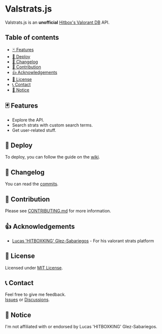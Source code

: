 # Valstrats.js

Valstrats.js is an **unofficial** [Hitbox's Valorant DB](https://hitboxking.com/micros) API.

## Table of contents

- [🃏 Features](#-features)
- [🚀 Deploy](#-deploy)
- [📝 Changelog](#-changelog)
- [👏 Contribution](#-contribution)
- [👍 Acknowledgements](#-acknowledgements)
- [📜 License](#-license)
- [📞 Contact](#-contact)
- [📜 Notice](#-notice)

## 🃏 Features

- Explore the API.
- Search strats with custom search terms.
- Get user-related stuff.

## 🚀 Deploy

To deploy, you can follow the guide on the [wiki](../../wikis/home).

## 📝 Changelog

You can read the [commits](../../commits).

## 👏 Contribution

Please see [CONTRIBUTING.md](CONTRIBUTING.md) for more information.

## 👍 Acknowledgements

- [Lucas 'HITBOXKING' Glez-Sabariegos](https://hitboxking.com) - For his valorant strats platform

## 📜 License

Licensed under [MIT License](LICENSE.md).

## 📞 Contact

Feel free to give me feedback.  
[Issues](../../issues) or [Discussions](../../discussions).

## 📜 Notice

I'm not affiliated with or endorsed by Lucas 'HITBOXKING' Glez-Sabariegos.
